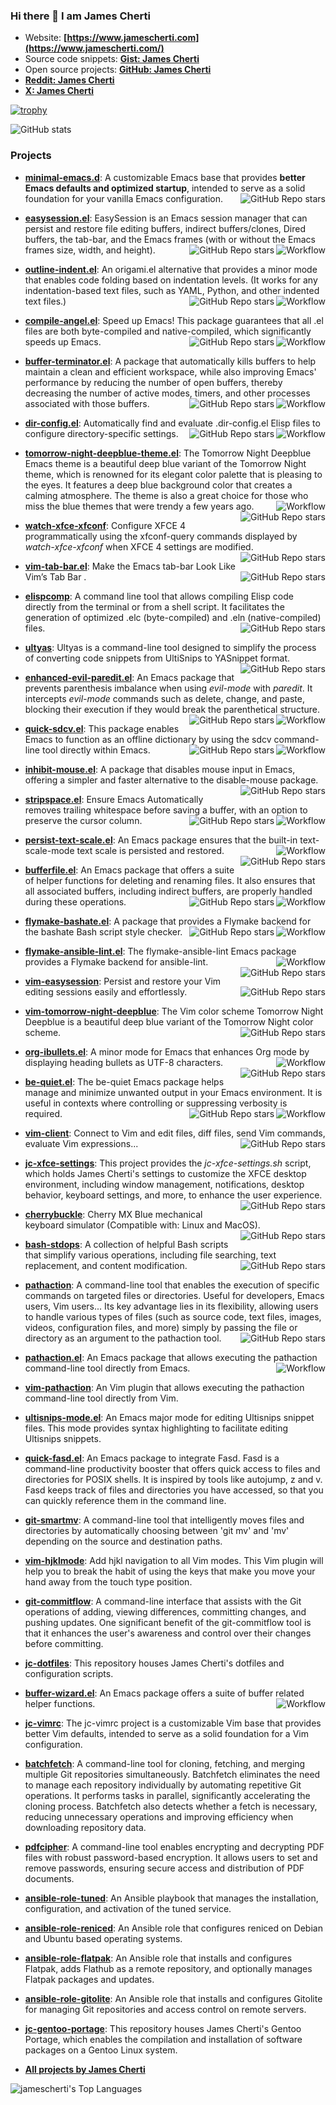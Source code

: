 ### Hi there 👋 I am James Cherti

- Website: **[https://www.jamescherti.com](https://www.jamescherti.com/)**
- Source code snippets: **[Gist: James Cherti](https://gist.github.com/jamescherti)**
- Open source projects: **[GitHub: James Cherti](https://github.com/jamescherti)**
- **[Reddit: James Cherti](https://www.reddit.com/user/jamescherti/)**
- **[X: James Cherti](https://x.com/jamescherti)**

[![trophy](https://github-profile-trophy.vercel.app/?username=jamescherti&title=Stars,Commits,Repositories,PullRequest&theme=flat)](https://github.com/ryo-ma/github-profile-trophy)

![GitHub stats](https://github-readme-stats.vercel.app/api?username=jamescherti&show_icons=true&theme=default)

### Projects

- **[minimal-emacs.d](https://github.com/jamescherti/minimal-emacs.d)**: A customizable Emacs base that provides **better Emacs defaults and optimized startup**, intended to serve as a solid foundation for your vanilla Emacs configuration. <img align="right" alt="GitHub Repo stars" src="https://img.shields.io/github/stars/jamescherti/minimal-emacs.d?style=social">

- **[easysession.el](https://github.com/jamescherti/easysession.el)**: EasySession is an Emacs session manager that can persist and restore file editing buffers, indirect buffers/clones, Dired buffers, the tab-bar, and the Emacs frames (with or without the Emacs frames size, width, and height). <img align="right" alt="Workflow" src="https://github.com/jamescherti/easysession.el/actions/workflows/ci.yml/badge.svg"> <img align="right" alt="GitHub Repo stars" src="https://img.shields.io/github/stars/jamescherti/easysession.el?style=social">

- **[outline-indent.el](https://github.com/jamescherti/outline-indent.el)**: An origami.el alternative that provides a minor mode that enables code folding based on indentation levels. (It works for any indentation-based text files, such as YAML, Python, and other indented text files.) <img align="right" alt="Workflow" src="https://github.com/jamescherti/outline-indent.el/actions/workflows/ci.yml/badge.svg"> <img align="right" alt="GitHub Repo stars" src="https://img.shields.io/github/stars/jamescherti/outline-indent.el?style=social">

- **[compile-angel.el](https://github.com/jamescherti/compile-angel.el)**: Speed up Emacs! This package guarantees that all .el files are both byte-compiled and native-compiled, which significantly speeds up Emacs. <img align="right" alt="Workflow" src="https://github.com/jamescherti/compile-angel.el/actions/workflows/ci.yml/badge.svg"> <img align="right" alt="GitHub Repo stars" src="https://img.shields.io/github/stars/jamescherti/compile-angel.el?style=social">

- **[buffer-terminator.el](https://github.com/jamescherti/buffer-terminator.el)**: A package that automatically kills buffers to help maintain a clean and efficient workspace, while also improving Emacs' performance by reducing the number of open buffers, thereby decreasing the number of active modes, timers, and other processes associated with those buffers. <img align="right" alt="Workflow" src="https://github.com/jamescherti/buffer-terminator.el/actions/workflows/ci.yml/badge.svg"> <img align="right" alt="GitHub Repo stars" src="https://img.shields.io/github/stars/jamescherti/buffer-terminator.el?style=social">

- **[dir-config.el](https://github.com/jamescherti/dir-config.el)**: Automatically find and evaluate .dir-config.el Elisp files to configure directory-specific settings. <img align="right" alt="Workflow" src="https://github.com/jamescherti/dir-config.el/actions/workflows/ci.yml/badge.svg"> <img align="right" alt="GitHub Repo stars" src="https://img.shields.io/github/stars/jamescherti/dir-config.el?style=social">

- **[tomorrow-night-deepblue-theme.el](https://github.com/jamescherti/tomorrow-night-deepblue-theme.el)**: The Tomorrow Night Deepblue Emacs theme is a beautiful deep blue variant of the Tomorrow Night theme, which is renowned for its elegant color palette that is pleasing to the eyes. It features a deep blue background color that creates a calming atmosphere. The theme is also a great choice for those who miss the blue themes that were trendy a few years ago. <img align="right" alt="Workflow" src="https://github.com/jamescherti/tomorrow-night-deepblue-theme.el/actions/workflows/ci.yml/badge.svg"> <img align="right" alt="GitHub Repo stars" src="https://img.shields.io/github/stars/jamescherti/tomorrow-night-deepblue-theme.el?style=social">

- **[watch-xfce-xfconf](https://github.com/jamescherti/watch-xfce-xfconf)**: Configure XFCE 4 programmatically using the xfconf-query commands displayed by *watch-xfce-xfconf* when XFCE 4 settings are modified. <img align="right" alt="GitHub Repo stars" src="https://img.shields.io/github/stars/jamescherti/watch-xfce-xfconf?style=social">

- **[vim-tab-bar.el](https://github.com/jamescherti/vim-tab-bar.el)**: Make the Emacs tab-bar Look Like Vim’s Tab Bar . <img align="right" alt="GitHub Repo stars" src="https://img.shields.io/github/stars/jamescherti/vim-tab-bar.el?style=social">

- **[elispcomp](https://github.com/jamescherti/elispcomp)**: A command line tool that allows compiling Elisp code directly from the terminal or from a shell script. It facilitates the generation of optimized .elc (byte-compiled) and .eln (native-compiled) files. <img align="right" alt="GitHub Repo stars" src="https://img.shields.io/github/stars/jamescherti/elispcomp?style=social">

- **[ultyas](https://github.com/jamescherti/ultyas)**: Ultyas is a command-line tool designed to simplify the process of converting code snippets from UltiSnips to YASnippet format. <img align="right" alt="GitHub Repo stars" src="https://img.shields.io/github/stars/jamescherti/ultyas?style=social">

- **[enhanced-evil-paredit.el](https://github.com/jamescherti/enhanced-evil-paredit.el)**: An Emacs package that prevents parenthesis imbalance when using *evil-mode* with *paredit*. It intercepts *evil-mode* commands such as delete, change, and paste, blocking their execution if they would break the parenthetical structure. <img align="right" alt="Workflow" src="https://github.com/jamescherti/enhanced-evil-paredit.el/actions/workflows/ci.yml/badge.svg"> <img align="right" alt="GitHub Repo stars" src="https://img.shields.io/github/stars/jamescherti/enhanced-evil-paredit.el?style=social">

- **[quick-sdcv.el](https://github.com/jamescherti/quick-sdcv.el)**: This package enables Emacs to function as an offline dictionary by using the sdcv command-line tool directly within Emacs. <img align="right" alt="Workflow" src="https://github.com/jamescherti/quick-sdcv.el/actions/workflows/ci.yml/badge.svg"> <img align="right" alt="GitHub Repo stars" src="https://img.shields.io/github/stars/jamescherti/quick-sdcv.el?style=social">

- **[inhibit-mouse.el](https://github.com/jamescherti/inhibit-mouse.el)**: A package that disables mouse input in Emacs, offering a simpler and faster alternative to the disable-mouse package. <img align="right" alt="GitHub Repo stars" src="https://img.shields.io/github/stars/jamescherti/inhibit-mouse.el?style=social">

- **[stripspace.el](https://github.com/jamescherti/stripspace.el)**: Ensure Emacs Automatically removes trailing whitespace before saving a buffer, with an option to preserve the cursor column. <img align="right" alt="Workflow" src="https://github.com/jamescherti/stripspace.el/actions/workflows/ci.yml/badge.svg"> <img align="right" alt="GitHub Repo stars" src="https://img.shields.io/github/stars/jamescherti/stripspace.el?style=social">

- **[persist-text-scale.el](https://github.com/jamescherti/persist-text-scale.el)**: An Emacs package ensures that the built-in text-scale-mode text scale is persisted and restored. <img align="right" alt="Workflow" src="https://github.com/jamescherti/persist-text-scale.el/actions/workflows/ci.yml/badge.svg"> <img align="right" alt="GitHub Repo stars" src="https://img.shields.io/github/stars/jamescherti/persist-text-scale.el?style=social">

- **[bufferfile.el](https://github.com/jamescherti/bufferfile.el)**: An Emacs package that offers a suite of helper functions for deleting and renaming files. It also ensures that all associated buffers, including indirect buffers, are properly handled during these operations. <img align="right" alt="Workflow" src="https://github.com/jamescherti/bufferfile.el/actions/workflows/ci.yml/badge.svg"> <img align="right" alt="GitHub Repo stars" src="https://img.shields.io/github/stars/jamescherti/bufferfile.el?style=social">

- **[flymake-bashate.el](https://github.com/jamescherti/flymake-bashate.el)**: A package that provides a Flymake backend for the bashate Bash script style checker. <img align="right" alt="Workflow" src="https://github.com/jamescherti/flymake-bashate.el/actions/workflows/ci.yml/badge.svg"> <img align="right" alt="GitHub Repo stars" src="https://img.shields.io/github/stars/jamescherti/flymake-bashate.el?style=social">

- **[flymake-ansible-lint.el](https://github.com/jamescherti/flymake-ansible-lint.el)**: The flymake-ansible-lint Emacs package provides a Flymake backend for ansible-lint. <img align="right" alt="Workflow" src="https://github.com/jamescherti/flymake-ansible-lint.el/actions/workflows/ci.yml/badge.svg"> <img align="right" alt="GitHub Repo stars" src="https://img.shields.io/github/stars/jamescherti/flymake-ansible-lint.el?style=social">

- **[vim-easysession](https://github.com/jamescherti/vim-easysession)**: Persist and restore your Vim editing sessions easily and effortlessly. <img align="right" alt="GitHub Repo stars" src="https://img.shields.io/github/stars/jamescherti/vim-easysession?style=social">

- **[vim-tomorrow-night-deepblue](https://github.com/jamescherti/vim-tomorrow-night-deepblue)**: The Vim color scheme Tomorrow Night Deepblue is a beautiful deep blue variant of the Tomorrow Night color scheme. <img align="right" alt="GitHub Repo stars" src="https://img.shields.io/github/stars/jamescherti/vim-tomorrow-night-deepblue?style=social">

- **[org-ibullets.el](https://github.com/jamescherti/org-ibullets.el)**: A minor mode for Emacs that enhances Org mode by displaying heading bullets as UTF-8 characters. <img align="right" alt="Workflow" src="https://github.com/jamescherti/org-ibullets.el/actions/workflows/ci.yml/badge.svg"> <img align="right" alt="GitHub Repo stars" src="https://img.shields.io/github/stars/jamescherti/org-ibullets.el?style=social">

- **[be-quiet.el](https://github.com/jamescherti/be-quiet.el)**: The be-quiet Emacs package helps manage and minimize unwanted output in your Emacs environment. It is useful in contexts where controlling or suppressing verbosity is required. <img align="right" alt="Workflow" src="https://github.com/jamescherti/be-quiet.el/actions/workflows/ci.yml/badge.svg"> <img align="right" alt="GitHub Repo stars" src="https://img.shields.io/github/stars/jamescherti/be-quiet.el?style=social">

- **[vim-client](https://github.com/jamescherti/vim-client)**: Connect to Vim and edit files, diff files, send Vim commands, evaluate Vim expressions... <img align="right" alt="GitHub Repo stars" src="https://img.shields.io/github/stars/jamescherti/vim-client?style=social">

- **[jc-xfce-settings](https://github.com/jamescherti/jc-xfce-settings)**: This project provides the *jc-xfce-settings.sh* script, which holds James Cherti's settings to customize the XFCE desktop environment, including window management, notifications, desktop behavior, keyboard settings, and more, to enhance the user experience. <img align="right" alt="GitHub Repo stars" src="https://img.shields.io/github/stars/jamescherti/jc-xfce-settings?style=social">

- **[cherrybuckle](https://github.com/jamescherti/cherrybuckle)**: Cherry MX Blue mechanical keyboard simulator (Compatible with: Linux and MacOS). <img align="right" alt="GitHub Repo stars" src="https://img.shields.io/github/stars/jamescherti/cherrybuckle?style=social">

- **[bash-stdops](https://github.com/jamescherti/bash-stdops)**: A collection of helpful Bash scripts that simplify various operations, including file searching, text replacement, and content modification. <img align="right" alt="GitHub Repo stars" src="https://img.shields.io/github/stars/jamescherti/bash-stdops?style=social">

- **[pathaction](https://github.com/jamescherti/pathaction)**: A command-line tool that enables the execution of specific commands on targeted files or directories. Useful for developers, Emacs users, Vim users... Its key advantage lies in its flexibility, allowing users to handle various types of files (such as source code, text files, images, videos, configuration files, and more) simply by passing the file or directory as an argument to the pathaction tool. <img align="right" alt="GitHub Repo stars" src="https://img.shields.io/github/stars/jamescherti/pathaction?style=social">

- **[pathaction.el](https://github.com/jamescherti/pathaction.el)**: An Emacs package that allows executing the pathaction command-line tool directly from Emacs. <img align="right" alt="Workflow" src="https://github.com/jamescherti/pathaction.el/actions/workflows/ci.yml/badge.svg">

- **[vim-pathaction](https://github.com/jamescherti/vim-pathaction)**: An Vim plugin that allows executing the pathaction command-line tool directly from Vim.

- **[ultisnips-mode.el](https://github.com/jamescherti/ultisnips-mode.el)**: An Emacs major mode for editing Ultisnips snippet files. This mode provides syntax highlighting to facilitate editing Ultisnips snippets.

- **[quick-fasd.el](https://github.com/jamescherti/quick-fasd.el)**: An Emacs package to integrate Fasd. Fasd is a command-line productivity booster that offers quick access to files and directories for POSIX shells. It is inspired by tools like autojump, z and v. Fasd keeps track of files and directories you have accessed, so that you can quickly reference them in the command line.

- **[git-smartmv](https://github.com/jamescherti/git-smartmv)**: A command-line tool that intelligently moves files and directories by automatically choosing between 'git mv' and 'mv' depending on the source and destination paths.

- **[vim-hjklmode](https://github.com/jamescherti/vim-hjklmode)**: Add hjkl navigation to all Vim modes. This Vim plugin will help you to break the habit of using the keys that make you move your hand away from the touch type position.

- **[git-commitflow](https://github.com/jamescherti/git-commitflow)**: A command-line interface that assists with the Git operations of adding, viewing differences, committing changes, and pushing updates. One significant benefit of the git-commitflow tool is that it enhances the user's awareness and control over their changes before committing.

- **[jc-dotfiles](https://github.com/jamescherti/jc-dotfiles)**: This repository houses James Cherti's dotfiles and configuration scripts.

- **[buffer-wizard.el](https://github.com/jamescherti/buffer-wizard.el)**: An Emacs package offers a suite of buffer related helper functions. <img align="right" alt="Workflow" src="https://github.com/jamescherti/buffer-wizard.el/actions/workflows/ci.yml/badge.svg">

- **[jc-vimrc](https://github.com/jamescherti/jc-vimrc)**: The jc-vimrc project is a customizable Vim base that provides better Vim defaults, intended to serve as a solid foundation for a Vim configuration.

- **[batchfetch](https://github.com/jamescherti/batchfetch)**: A command-line tool for cloning, fetching, and merging multiple Git repositories simultaneously. Batchfetch eliminates the need to manage each repository individually by automating repetitive Git operations. It performs tasks in parallel, significantly accelerating the cloning process. Batchfetch also detects whether a fetch is necessary, reducing unnecessary operations and improving efficiency when downloading repository data.

- **[pdfcipher](https://github.com/jamescherti/pdfcipher)**: A command-line tool enables encrypting and decrypting PDF files with robust password-based encryption. It allows users to set and remove passwords, ensuring secure access and distribution of PDF documents.

- **[ansible-role-tuned](https://github.com/jamescherti/ansible-role-tuned)**: An Ansible playbook that manages the installation, configuration, and activation of the tuned service.

- **[ansible-role-reniced](https://github.com/jamescherti/ansible-role-reniced)**: An Ansible role that configures reniced on Debian and Ubuntu based operating systems.

- **[ansible-role-flatpak](https://github.com/jamescherti/ansible-role-flatpak)**: An Ansible role that installs and configures Flatpak, adds Flathub as a remote repository, and optionally manages Flatpak packages and updates.

- **[ansible-role-gitolite](https://github.com/jamescherti/ansible-role-gitolite)**: An Ansible role that installs and configures Gitolite for managing Git repositories and access control on remote servers.

- **[jc-gentoo-portage](https://github.com/jamescherti/jc-gentoo-portage)**: This repository houses James Cherti's Gentoo Portage, which enables the compilation and installation of software packages on a Gentoo Linux system.

- **[All projects by James Cherti](https://github.com/jamescherti?tab=repositories&q=&type=source&language=&sort=stargazers)**

![jamescherti's Top Languages](https://github-readme-stats.vercel.app/api/top-langs/?username=jamescherti&theme=default&show_icons=true&hide_border=true&layout=compact)

<div id="header" align="center">
<img src="https://komarev.com/ghpvc/?username=jamescherti&style=for-the-badge&color=orange" alt=""/>
</div>
